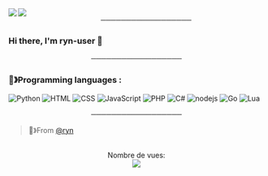 
<img align="left" src="https://github-readme-stats.vercel.app/api?username=ryn-user&show_icons=true&theme=outrun"/>
<img align="left" src="https://github-readme-stats.vercel.app/api/wakatime?username=Upload&theme=outrun"/>

<p align="center">
──────────────────
</p>

### Hi there, I'm ryn-user 👋

<p align="center">
──────────────────
</p>

### 🔕》Programming languages :
![Python](https://img.shields.io/badge/-Python-0077B5?style=flat&logoColor=white&logo=python) ![HTML](https://img.shields.io/badge/-HTML-ff0d00?style=flat&logoColor=white&logo=html5) ![CSS](https://img.shields.io/badge/-CSS-196eff?style=flat&logoColor=white&logo=css3) ![JavaScript](https://camo.githubusercontent.com/4fdfb0cf06c96ca8a5ab446e39e0518bb0ad5380a284c2e7bb9e3d23c34f9626/68747470733a2f2f696d672e736869656c64732e696f2f62616467652f2d4a6176617363726970742d4646454530303f7374796c653d666c61742d737175617265266c6f676f3d6a617661736372697074266c6f676f436f6c6f723d626c61636b) ![PHP](https://img.shields.io/badge/-PHP-FFB120?style=flat-square&logo=php&logoColor=white) ![C#](https://img.shields.io/badge/-C%20Sharp-44CF90?style=flat-square&logo=c%20sharp&logoColor=white) ![nodejs](https://img.shields.io/badge/-NodeJS-43853D?style=flat-square&logo=Node.js&logoColor=white) ![Go](https://img.shields.io/badge/-Go-0099ff?style=flat-square&logo=Go&logoColor=black) ![Lua](https://img.shields.io/badge/-Lua-0000cc?style=flat-square&logo=Lua&logoColor=Blue)

<p align="center">
──────────────────
</p>

> 🔕》From [@ryn](https://github.com/ryn-user)

<p align="center"> 
  <br>Nombre de vues: <br>
  <img src="https://profile-counter.glitch.me/R4y4n-4/count.svg" />
</p>

